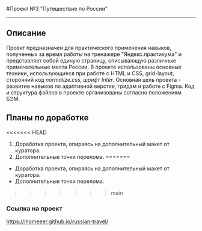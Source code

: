 #Проект №3 "Путешествие по России"
_______________

## Описание
Проект предназначен для практического применения навыков, полученных за время работы на тренажере "Яндекс.практикума" и представляет собой единую страницу, описывающую различные примечательные места России.
В проекте использованы основные техники, использующиеся при работе с HTML и CSS, grid-layout, сторонний код *normalize.css, шрифт Inter*.
Основная цель проекта - развитие навыков по адаптивной верстке, гридам и работе с Figma.
Код и структура файлов в проекте организованы согласно положениям БЭМ.

## Планы по доработке
<<<<<<< HEAD
1. Доработка проекта, опираясь на дополнительный макет от куратора.
2. Дополнительные точки перелома.
=======
- Доработка проекта, опираясь на дополнительный макет от куратора.
- Дополнительные точки перелома.
>>>>>>> main

### Ссылка на проект
https://ihomeeer.github.io/russian-travel/
